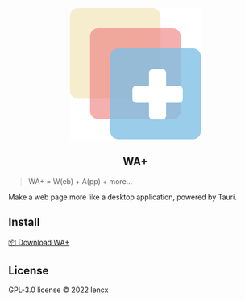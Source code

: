 <p align="center">
  <img src="./src/assets/logo.svg" />
  <h2 align="center">WA+</h2>
</p>

> WA+ = W(eb) + A(pp) + more...

Make a web page more like a desktop application, powered by Tauri.

## Install

[📦 Download WA+](https://github.com/lencx/WA/releases)

## License

GPL-3.0 license © 2022 lencx
